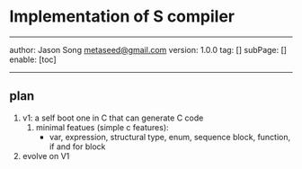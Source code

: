 # Implementation of S compiler
---
author: Jason Song <metaseed@gmail.com>
version: 1.0.0
tag: []
subPage: []
enable: [toc]

---

## plan
1. v1: a self boot one in C that can generate C code
    1. minimal featues (simple c features):
        * var, expression, structural type, enum, sequence block, function, if and for block
1. evolve on V1 


